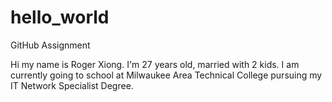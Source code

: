 # hello_world
GitHub Assignment


Hi my name is Roger Xiong. I'm 27 years old, married with 2 kids. 
I am currently going to school at Milwaukee Area Technical College pursuing my IT Network Specialist Degree. 
